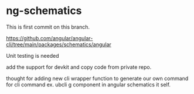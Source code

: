 # ng-schematics

This is first commit on this branch.

https://github.com/angular/angular-cli/tree/main/packages/schematics/angular

Unit testing is needed

add the support for devkit and copy code from private repo.

thought for adding new cli wrapper function to generate our own command for cli command ex. ubcli g component in angular schematics it self. 
